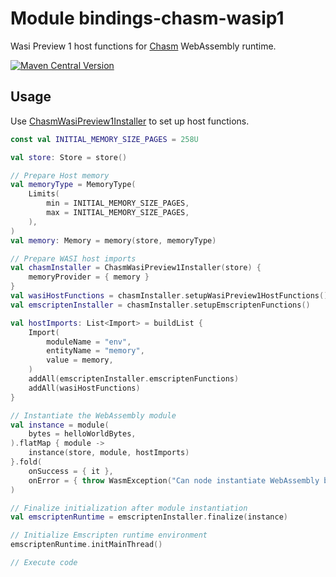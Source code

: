 # Module bindings-chasm-wasip1

Wasi Preview 1 host functions for [Chasm] WebAssembly runtime.

[<img alt="Maven Central Version" src="https://img.shields.io/maven-central/v/at.released.weh/bindings-chasm-wasip1?style=flat-square">](https://central.sonatype.com/artifact/at.released.weh/bindings-chasm/overview)

## Usage

Use [ChasmWasiPreview1Installer](http://localhost:63342/wasi-emscripten-host/aggregate-documentation/build/dokka/html/bindings-chasm/at.released.weh.bindings.chasm/-chasm-host-function-installer/index.html)
to set up host functions.

```kotlin
const val INITIAL_MEMORY_SIZE_PAGES = 258U

val store: Store = store()

// Prepare Host memory
val memoryType = MemoryType(
    Limits(
        min = INITIAL_MEMORY_SIZE_PAGES,
        max = INITIAL_MEMORY_SIZE_PAGES,
    ),
)
val memory: Memory = memory(store, memoryType)

// Prepare WASI host imports
val chasmInstaller = ChasmWasiPreview1Installer(store) {
    memoryProvider = { memory }
}
val wasiHostFunctions = chasmInstaller.setupWasiPreview1HostFunctions()
val emscriptenInstaller = chasmInstaller.setupEmscriptenFunctions()

val hostImports: List<Import> = buildList {
    Import(
        moduleName = "env",
        entityName = "memory",
        value = memory,
    )
    addAll(emscriptenInstaller.emscriptenFunctions)
    addAll(wasiHostFunctions)
}

// Instantiate the WebAssembly module
val instance = module(
    bytes = helloWorldBytes,
).flatMap { module ->
    instance(store, module, hostImports)
}.fold(
    onSuccess = { it },
    onError = { throw WasmException("Can node instantiate WebAssembly binary: $it") },
)

// Finalize initialization after module instantiation
val emscriptenRuntime = emscriptenInstaller.finalize(instance)

// Initialize Emscripten runtime environment
emscriptenRuntime.initMainThread()

// Execute code
```

[Chasm]: https://github.com/CharlieTap/chasm

